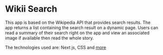# Wikii Search

This app is based on the Wikipedia API that provides search results. The app returns a list containing the search result on a dynamic page. Users can read a summary of their search right on the app and view an associated image if available then read the whole story.

The technologies used are: Next js, CSS and [more](https://github.com/AtGbemiga/wikii-search/blob/main/package.json)
